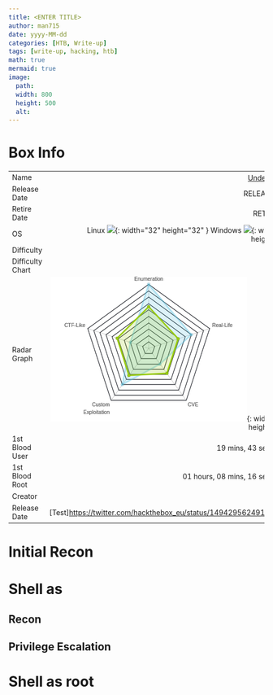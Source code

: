 ```yaml
---
title: <ENTER TITLE>
author: man715
date: yyyy-MM-dd
categories: [HTB, Write-up]
tags: [write-up, hacking, htb]
math: true
mermaid: true
image:
  path: 
  width: 800
  height: 500
  alt: 
---
```


# Box Info

|     |       |
| --- | ----:|
| Name | [Undetected ![](https://www.hackthebox.com/storage/avatars/642db092f1e18466871db9f12933396f_thumb.png)](https://www.hackthebox.com/home/machines/profile/439)|
| Release Date | RELEASE DATE) |
| Retire Date | RETIRE DATE |
| OS | Linux ![](https://www.hackthebox.com/images/linux.png){: width="32" height="32" } Windows ![](https://www.hackthebox.com/images/linux.png){: width="32" height="32" } |
| Difficulty |  |
| Difficulty Chart |  |
| Radar Graph | ![](../assets/img/health-htb/undetected-radar.png){: width="330" height="250"} |
| 1st Blood User | 19 mins, 43 seconds [![](https://www.hackthebox.eu/badge/image/357237)](href="https://www.hackthebox.eu/home/users/profile/357237") |
| 1st Blood Root | 01 hours, 08 mins, 16 seconds [![](https://www.hackthebox.eu/badge/image/5204)](https://www.hackthebox.eu/home/users/profile/52045) |
| Creator | [![](https://www.hackthebox.eu/badge/image/114053)](https://www.hackthebox.eu/home/users/profile/114053) || Name | <https://www.hackthebox.com/home/machines/profile/439> |
| Release Date | [Test]<https://twitter.com/hackthebox_eu/status/1494295624916869123>


# Initial Recon


# Shell as

## Recon

## Privilege Escalation 


# Shell as root